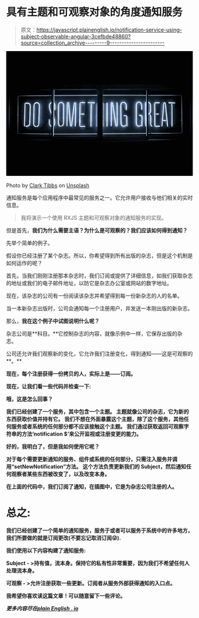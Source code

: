 # 具有主题和可观察对象的角度通知服务

> 原文：<https://javascript.plainenglish.io/notification-service-using-subject-observable-angular-3cefbde48860?source=collection_archive---------9----------------------->

![](img/9dab6ec2b9058414d67cd75bcdeebace.png)

Photo by [Clark Tibbs](https://unsplash.com/@clarktibbs?utm_source=medium&utm_medium=referral) on [Unsplash](https://unsplash.com?utm_source=medium&utm_medium=referral)

通知服务是每个应用程序中最常见的服务之一。它允许用户接收与他们相关的实时信息。

> 我将演示一个使用 RXJS 主题和可观察对象的通知服务的实现。

但是首先，**我们为什么需要主语？为什么是可观察的？我们应该如何得到通知？**

先举个简单的例子。

假设你已经注册了某个杂志。所以，你希望得到所有出版的杂志，但是这个机制是如何运作的呢？

首先，当我们刚刚注册那本杂志时，我们订阅或提供了详细信息，如我们获取杂志的地址或我们的电子邮件地址，以防它是杂志办公室或网站的数字地址。

现在，该杂志的公司有一份阅读该杂志并希望得到每一份新杂志的人的名单。

当一本新杂志出版时，公司会通知每一个注册用户，并发送一本刚出版的新杂志。

那么，**我在这个例子中试图说明什么呢？**

杂志公司是**科目。**它控制杂志的内容，就像示例中一样，它保存出版的杂志。

公司还允许我们观察新的变化，它允许我们注册变化，得到通知——这是可观察的**。**

**现在，每个注册获得一份拷贝的人，实际上是——**订阅**。**

**现在，让我们看一些代码并检查一下:**

**哦，这是怎么回事？**

**我们已经创建了一个服务，其中包含一个主题。
主题就像公司的杂志，它为新的东西获取价值并持有它。
我们不想在外面暴露这个主题，除了这个服务，其他任何服务或者系统的任何部分都不应该接触这个主题。
我们通过获取返回可观察字符串的方法‘notification $’来公开监视或注册变更的能力。**

**好的，我明白了，但是我如何使用它呢？**

**对于每个需要更新通知的服务、组件或系统的任何部分，只需注入服务并调用“setNewNotification”方法。
这个方法负责更新我们的 Subject，然后通知任何观察者某些东西被改变了，以及改变本身。**

**在上面的代码中，我们订阅了通知，在插图中，它是为杂志公司注册的人。**

# **总之:**

**我们已经创建了一个简单的通知服务，服务于或者可以服务于系统中的许多地方，我们所要做的就是订阅更改(不要忘记取消订阅😜).**

**我们使用以下内容构建了通知服务:**

****Subject** - >持有值，流本身。保持它的私有性非常重要，因为我们不希望任何人处理流本身。**

****可观察** - >允许注册获取一些更新。订阅者从服务外部获得通知的入口点。**

**我希望你喜欢读这篇文章！可以随意留下一些评论。**

***更多内容尽在*[***plain English . io***](http://plainenglish.io/)**